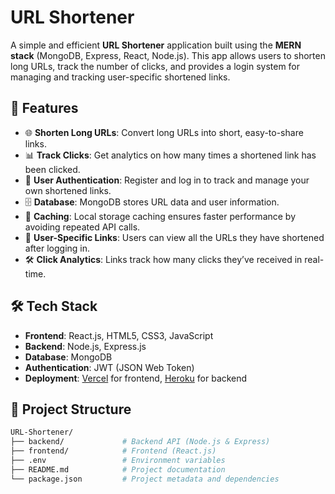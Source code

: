 # URL Shortener

A simple and efficient **URL Shortener** application built using the **MERN stack** (MongoDB, Express, React, Node.js). This app allows users to shorten long URLs, track the number of clicks, and provides a login system for managing and tracking user-specific shortened links.

## 🚀 Features

- 🌐 **Shorten Long URLs**: Convert long URLs into short, easy-to-share links.
- 📊 **Track Clicks**: Get analytics on how many times a shortened link has been clicked.
- 🔐 **User Authentication**: Register and log in to track and manage your own shortened links.
- 🗄 **Database**: MongoDB stores URL data and user information.
- 🧠 **Caching**: Local storage caching ensures faster performance by avoiding repeated API calls.
- 📅 **User-Specific Links**: Users can view all the URLs they have shortened after logging in.
- 🛠️ **Click Analytics**: Links track how many clicks they’ve received in real-time.

## 🛠️ Tech Stack

- **Frontend**: React.js, HTML5, CSS3, JavaScript
- **Backend**: Node.js, Express.js
- **Database**: MongoDB
- **Authentication**: JWT (JSON Web Token)
- **Deployment**: [Vercel](https://vercel.com/) for frontend, [Heroku](https://heroku.com/) for backend

## 📂 Project Structure

```bash
URL-Shortener/
├── backend/             # Backend API (Node.js & Express)
├── frontend/            # Frontend (React.js)
├── .env                 # Environment variables
├── README.md            # Project documentation
└── package.json         # Project metadata and dependencies


